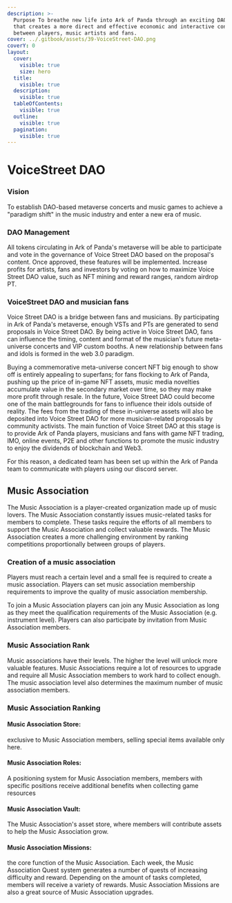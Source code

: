 ```yaml
---
description: >-
  Purpose To breathe new life into Ark of Panda through an exciting DAO concept
  that creates a more direct and effective economic and interactive connection
  between players, music artists and fans.
cover: ../.gitbook/assets/39-VoiceStreet-DAO.png
coverY: 0
layout:
  cover:
    visible: true
    size: hero
  title:
    visible: true
  description:
    visible: true
  tableOfContents:
    visible: true
  outline:
    visible: true
  pagination:
    visible: true
---
```


# VoiceStreet DAO

### Vision

To establish DAO-based metaverse concerts and music games to achieve a "paradigm shift" in the music industry and enter a new era of music.

### DAO Management

All tokens circulating in Ark of Panda's metaverse will be able to participate and vote in the governance of Voice Street DAO based on the proposal's content. Once approved, these features will be implemented. Increase profits for artists, fans and investors by voting on how to maximize Voice Street DAO value, such as NFT mining and reward ranges, random airdrop PT.

### VoiceStreet DAO and musician fans

Voice Street DAO is a bridge between fans and musicians. By participating in Ark of Panda's metaverse, enough VSTs and PTs are generated to send proposals in Voice Street DAO. By being active in Voice Street DAO, fans can influence the timing, content and format of the musician's future meta-universe concerts and VIP custom booths. A new relationship between fans and idols is formed in the web 3.0 paradigm.

Buying a commemorative meta-universe concert NFT big enough to show off is entirely appealing to superfans; for fans flocking to Ark of Panda, pushing up the price of in-game NFT assets, music media novelties accumulate value in the secondary market over time, so they may make more profit through resale. In the future, Voice Street DAO could become one of the main battlegrounds for fans to influence their idols outside of reality. The fees from the trading of these in-universe assets will also be deposited into Voice Street DAO for more musician-related proposals by community activists. The main function of Voice Street DAO at this stage is to provide Ark of Panda players, musicians and fans with game NFT trading, IMO, online events, P2E and other functions to promote the music industry to enjoy the dividends of blockchain and Web3.

For this reason, a dedicated team has been set up within the Ark of Panda team to communicate with players using our discord server.

## Music Association

The Music Association is a player-created organization made up of music lovers. The Music Association constantly issues music-related tasks for members to complete. These tasks require the efforts of all members to support the Music Association and collect valuable rewards. The Music Association creates a more challenging environment by ranking competitions proportionally between groups of players.

### Creation of a music association

Players must reach a certain level and a small fee is required to create a music association. Players can set music association membership requirements to improve the quality of music association membership.

To join a Music Association players can join any Music Association as long as they meet the qualification requirements of the Music Association (e.g. instrument level). Players can also participate by invitation from Music Association members.

### Music Association Rank

Music associations have their levels. The higher the level will unlock more valuable features. Music Associations require a lot of resources to upgrade and require all Music Association members to work hard to collect enough. The music association level also determines the maximum number of music association members.

### Music Association Ranking

#### Music Association Store:&#x20;

exclusive to Music Association members, selling special items available only here.

#### Music Association Roles:&#x20;

A positioning system for Music Association members, members with specific positions receive additional benefits when collecting game resources

#### Music Association Vault:&#x20;

The Music Association's asset store, where members will contribute assets to help the Music Association grow.

#### Music Association Missions:&#x20;

the core function of the Music Association. Each week, the Music Association Quest system generates a number of quests of increasing difficulty and reward. Depending on the amount of tasks completed, members will receive a variety of rewards. Music Association Missions are also a great source of Music Association upgrades.
